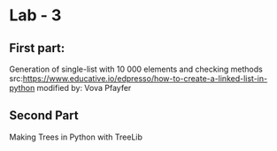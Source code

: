 # Lab - 3
## First part:
Generation of single-list with 10 000 elements and checking methods 
src:https://www.educative.io/edpresso/how-to-create-a-linked-list-in-python
modified by: Vova Pfayfer 
## Second Part 
Making Trees in Python with TreeLib


